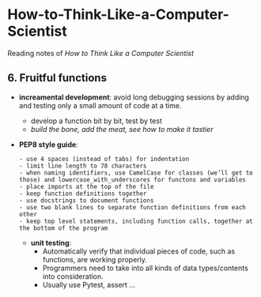 # How-to-Think-Like-a-Computer-Scientist
Reading notes of _How to Think Like a Computer Scientist_

## 6. Fruitful functions
- **increamental development**:  avoid long debugging sessions by adding and testing only a small amount of code at a time.
  - develop a function bit by bit, test by test
  - *build the bone, add the meat, see how to make it tastier*

- **PEP8 style guide**:
  ```
  - use 4 spaces (instead of tabs) for indentation
  - limit line length to 78 characters
  - when naming identifiers, use CamelCase for classes (we’ll get to those) and lowercase_with_underscores for functons and variables
  - place imports at the top of the file
  - keep function definitions together
  - use docstrings to document functions
  - use two blank lines to separate function definitions from each other
  - keep top level statements, including function calls, together at the bottom of the program
  ```
  
  - **unit testing**:
    - Automatically verify that individual pieces of code, such as functions, are working properly.
    - Programmers need to take into all kinds of data types/contents into consideration.
    - Usually use Pytest, assert ...
    

